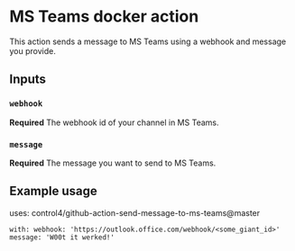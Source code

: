 # MS Teams docker action

This action sends a message to MS Teams using a webhook and message you provide.

## Inputs

### `webhook`

**Required** The webhook id of your channel in MS Teams.

### `message`

**Required** The message you want to send to MS Teams.

## Example usage

uses: control4/github-action-send-message-to-ms-teams@master

`with:
  webhook: 'https://outlook.office.com/webhook/<some_giant_id>'
  message: 'W00t it werked!'`

